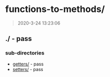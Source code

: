 # functions-to-methods/

> 2020-3-24 13:23:06 

## ./ - pass


### sub-directories

* [getters/](./getters/REVIEW.md) - pass
* [setters/](./setters/REVIEW.md) - pass

